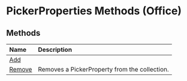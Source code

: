 
# PickerProperties Methods (Office)

## Methods



|**Name**|**Description**|
|:-----|:-----|
| [Add](a52c9607-1b0a-c37e-a3af-dc0550c64deb.md)||
| [Remove](b224723d-7761-1ac6-f94c-58ead912c555.md)|Removes a PickerProperty from the collection.|
